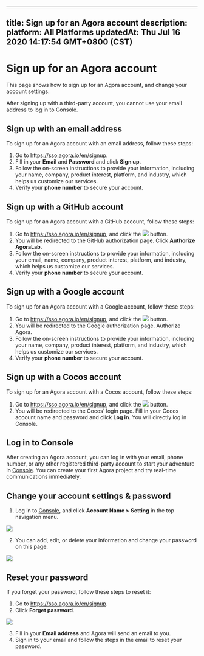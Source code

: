 
---
title: Sign up for an Agora account
description: 
platform: All Platforms
updatedAt: Thu Jul 16 2020 14:17:54 GMT+0800 (CST)
---
# Sign up for an Agora account
This page shows how to sign up for an Agora account, and change your account settings.

<div class="alert note">After signing up with a third-party account, you cannot use your email address to log in to Console.</div>

## Sign up with an email address
To sign up for an Agora account with an email address, follow these steps:

1. Go to https://sso.agora.io/en/signup.
2. Fill in your **Email** and **Password** and click **Sign up**.
3. Follow the on-screen instructions to provide your information, including your name, company, product interest, platform, and industry, which helps us customize our services.
4. Verify your **phone number** to secure your account.

## Sign up with a GitHub account

To sign up for an Agora account with a GitHub account, follow these steps:

1. Go to https://sso.agora.io/en/signup, and click the ![](https://web-cdn.agora.io/docs-files/1569295926426) button.
2. You will be redirected to the GitHub authorization page. Click **Authorize AgoraLab**.
3. Follow the on-screen instructions to provide your information, including your email, name, company, product interest, platform, and industry, which helps us customize our services.
4. Verify your **phone number** to secure your account.

## Sign up with a Google account

To sign up for an Agora account with a Google account, follow these steps:

1. Go to https://sso.agora.io/en/signup, and click the ![](https://web-cdn.agora.io/docs-files/1569302689210) button.
2. You will be redirected to the Google authorization page. Authorize Agora.
3. Follow the on-screen instructions to provide your information, including your name, company, product interest, platform, and industry, which helps us customize our services.
4. Verify your **phone number** to secure your account.

## Sign up with a Cocos account

To sign up for an Agora account with a Cocos account, follow these steps:

1. Go to https://sso.agora.io/en/signup, and click the ![](https://web-cdn.agora.io/docs-files/1569295962944) button.
2. You will be redirected to the Cocos' login page. Fill in your Cocos account name and password and click **Log in**. You will directly log in Console.

## Log in to Console

After creating an Agora account, you can log in with your email, phone number, or any other registered third-party account to start your adventure in [Console](https://dashboard.agora.io).  You can create your first Agora project and try real-time communications immediately.

## Change your account settings & password

1. Log in to [Console](https://dashboard.agora.io), and click  **Account Name > Setting** in the top navigation menu.

![](https://web-cdn.agora.io/docs-files/1594908957584)

2. You can add, edit, or delete your information and change your password on this page. 

![](https://web-cdn.agora.io/docs-files/1594908985597)


## Reset your password

If you forget your password, follow these steps to reset it:

1. Go to https://sso.agora.io/en/signup.
2. Click **Forget password**.

![](https://web-cdn.agora.io/docs-files/1594778820456)

3. Fill in your **Email address** and Agora will send an email to you.
4. Sign in to your email and follow the steps in the email to reset your password.
